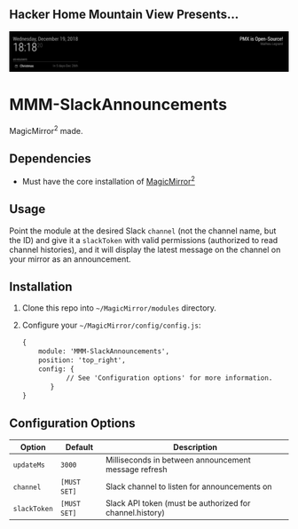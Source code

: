 ## Hacker Home Mountain View Presents...

![alt text](https://raw.githubusercontent.com/ddacunha/MMM-SlackAnnouncements/master/images/sample.png)

# MMM-SlackAnnouncements
MagicMirror<sup>2</sup> made.

## Dependencies
  * Must have the core installation of [MagicMirror<sup>2</sup>](https://github.com/MichMich/MagicMirror)

## Usage

Point the module at the desired Slack `channel` (not the channel name, but the ID) and give it a `slackToken` with valid permissions (authorized to read channel histories), and it will display the latest message on the channel on your mirror as an announcement.

## Installation
 1. Clone this repo into `~/MagicMirror/modules` directory.
 2. Configure your `~/MagicMirror/config/config.js`:

     ```
     {
         module: 'MMM-SlackAnnouncements',
         position: 'top_right',
         config: {
                // See 'Configuration options' for more information.
            }
     }
     ```

## Configuration Options
| **Option** | **Default** | **Description** |
| --- | --- | --- |
| `updateMs` | `3000` | Milliseconds in between announcement message refresh |
| `channel` | `[MUST SET]` | Slack channel to listen for announcements on |
| `slackToken` | `[MUST SET]` | Slack API token (must be authorized for channel.history) |
